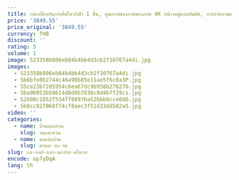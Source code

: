 ```yaml
---
title: กล้องป้องกันการสั่นไหวกีฬา 1 ชิ้น, คุณภาพของภาพของภาพ 4K หน้าจอคู่แบบสัมผัส, การถ่ายภาพแบบไร้สาย, เครื่องบันทึกการปั่นจักรยานกีฬา
price: '3849.55'
price_original: '3849.55'
currency: THB
discount: ''
rating: 5
volume: 1
image: S23358b806eb84b4bb4d3cb2f10767a4di.jpg
images:
  - S23358b806eb84b4bb4d3cb2f10767a4di.jpg
  - Sb6bfe8b2744c46a98b85e11ae5f6c0a3P.jpg
  - S5ce23b72d5954c6ea67dc9b958b27627O.jpg
  - Sba96053b58614d8d9b783bc8d4b7f29cs.jpg
  - S2b08c1852f534ff8897ba52bbb6cce0dO.jpg
  - Sb8cc827068f74cf8aec3f51d33dd582a5.jpg
video: ''
categories:
  - name: บ้านและสวน
    slug: านและสวน
  - name: ตกแต่งบ้าน
    slug: ตกแต-งบ-าน
slug: กล-องป-องก-นการส-นไหวก
encode: op7yDqA
lang: th
---
```

  